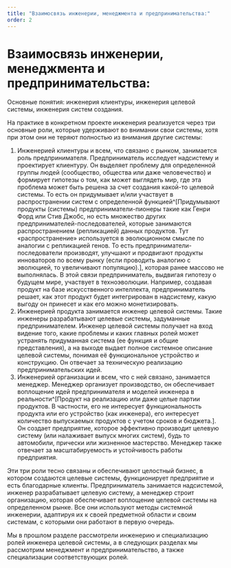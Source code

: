 ```yaml
---
title: "Взаимосвязь инженерии, менеджмента и предпринимательства:"
order: 2
---
```


# Взаимосвязь инженерии, менеджмента и предпринимательства:

Основные понятия: инженерия клиентуры, инженерия целевой системы, инженерия систем создания.

На практике в конкретном проекте инженерия реализуется через три основные роли, которые удерживают во внимании свои системы, хотя при этом они не теряют полностью из внимания другие системы:

1. Инженерией клиентуры и всем, что связано с рынком, занимается роль предпринимателя. Предприниматель исследует надсистему и проектирует клиентуру. Он выделяет проблему для определенной группы людей (сообщество, общества или даже человечество) и формирует гипотезы о том, как может выглядеть мир, где эта проблема может быть решена за счет создания какой-то целевой системы. То есть он придумывает и/или участвует в распространении систем с определенной функцией^[Придумывают продукты (системы) предприниматели-пионеры такие как Генри Форд или Стив Джобс, но есть множество других предпринимателей-последователей, которые занимаются распространением (репликацией) данных продуктов. Тут «распространение» используется в эволюционном смысле по аналогии с репликацией генов. То есть предприниматели-последователи производят, улучшают и продвигают продукты инноваторов по всему рынку (если проводить аналогию с эволюцией, то увеличивают популяцию).], которая ранее массово не выполнялась. В этой связи предприниматель, выдвигая гипотезу о будущем мире, участвует в техноэволюции. Например, создавая продукт на базе искусственного интеллекта, предприниматель решает, как этот продукт будет интегрирован в надсистему, какую выгоду он принесет и как его можно монетизировать.
2. Инженерией продукта занимается инженер целевой системы. Такие инженеры разрабатывают целевые системы, задуманные предпринимателем. Инженер целевой системы получает на вход видение того, какие проблемы и каких главных ролей может устранять придуманная система (ее функция и общие представления), а на выходе выдает полное системное описание целевой системы, понимая её функциональное устройство и конструкцию. Он отвечает за техническую реализацию предпринимательских идей.
3. Инженерией организации и всем, что с ней связано, занимается менеджер. Менеджер организует производство, он обеспечивает воплощение идей предпринимателя и моделей инженера в реальности^[Продукт на реализацию или даже целые партии продуктов. В частности, его не интересует функциональность продукта или его устройство (как инженера), его интересует количество выпускаемых продуктов с учетом сроков и бюджета.]. Он создает предприятие, которое эффективно производит целевую систему (или налаживает выпуск многих систем), будь то автомобили, прически или жизненное мастерство. Менеджер также отвечает за масштабируемость и устойчивость работы предприятия.

Эти три роли тесно связаны и обеспечивают целостный бизнес, в котором создаются целевые системы, функционирует предприятие и есть благодарные клиенты. Предприниматель занимается надсистемой, инженер разрабатывает целевую систему, а менеджер строит организацию, которая обеспечивает воплощение целевой системы на определенном рынке. Все они используют методы системной инженерии, адаптируя их к своей предметной области и своим системам, с которыми они работают в первую очередь.

Мы в прошлом разделе рассмотрели инженерию и специализацию ролей инженера целевой системы, а в следующих разделах мы рассмотрим менеджмент и предпринимательство, а также специализации соответствующих ролей.